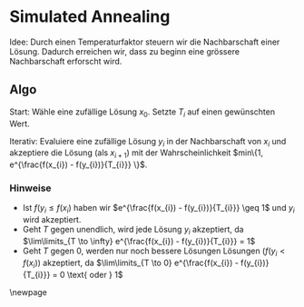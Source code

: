 # Simulated Annealing

Idee:
    Durch einen Temperaturfaktor steuern wir die Nachbarschaft einer Lösung. Dadurch erreichen wir, dass zu beginn eine grössere Nachbarschaft erforscht wird.

## Algo

Start:
    Wähle eine zufällige Lösung $x_{0}$. Setzte $T_{i}$ auf einen gewünschten Wert.

Iterativ:
    Evaluiere eine zufällige Lösung $y_{i}$ in der Nachbarschaft von $x_{i}$ und akzeptiere die Lösung (als $x_{i+1}$) mit der Wahrscheinlichkeit 
    $min\{1, e^{\frac{f(x_{i}) - f(y_{i})}{T_{i}}} \}$.

### Hinweise

- Ist $f(y_{i} \leq f(x_{i})$ haben wir $e^{\frac{f(x_{i}) - f(y_{i})}{T_{i}}} \geq 1$ und $y_{i}$ wird akzeptiert.
- Geht $T$ gegen unendlich, wird jede Lösung $y_{i}$ akzeptiert, da $\lim\limits_{T \to \infty} e^{\frac{f(x_{i}) - f(y_{i})}{T_{i}}} = 1$
- Geht $T$ gegen $0$, werden nur noch bessere Lösungen Lösungen ($f(y_{i} < f(x_{i})$) akzeptiert, da $\lim\limits_{T \to 0} e^{\frac{f(x_{i}) - f(y_{i})}{T_{i}}} = 0 \text{ oder } 1$

\newpage